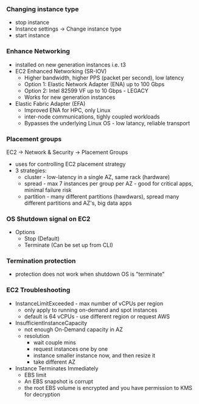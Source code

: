 ### Changing instance type
* stop instance
* Instance settings -> Change instance type
* start instance

### Enhance Networking
* installed on new generation instances i.e. t3 
* EC2 Enhanced Networking (SR-IOV)
  * Higher bandwidth, higher PPS (packet per second), low latency 
  * Option 1: Elastic Network Adapter (ENA) up to 100 Gbps
  * Option 2: Intel 82599 VF up to 10 Gbps - LEGACY
  * Works for new generation instances 
* Elastic Fabric Adapter (EFA)
  * Improved ENA for HPC, only Linux
  * inter-node communications, tighly coupled workloads 
  * Bypasses the underlying Linux OS - low latancy, reliable transport

### Placement groups
EC2 -> Network & Security -> Placement Groups 
* uses for controlling EC2 placement strategy
* 3 strategies:
  * cluster - low-latency in a single AZ, same rack (hardware)
  * spread - max 7 instances per group per AZ - good for critical apps, minimal failure risk
  * partition - many different partitions (hawdwars), spread many different partitions and AZ's, big data apps

### OS Shutdown signal on EC2
* Options
  * Stop (Default) 
  * Terminate (Can be set up from CLI)    

### Termination protection
* protection does not work when shutdown OS is "terminate"

### EC2 Troubleshooting
* InstanceLimitExceeded - max number of vCPUs per region
  * only apply to running on-demand and spot instances 
  * default is 64 vCPUs - use different region or request AWS 
* InsufficientInstanceCapacity
  * not enough On-Demand capacity in AZ
  * resolution
    * wait couple mins 
    * request instances one by one
    * instance smaller instance now, and then resize it
    * take different AZ
* Instance Terminates Immediately
  * EBS limit
  * An EBS snapshot is corrupt
  * the root EBS volume is encrypted and you have permission to KMS for decryption
          
